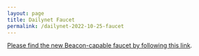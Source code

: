 ```yaml
---
layout: page
title: Dailynet Faucet
permalink: /dailynet-2022-10-25-faucet
---
```


[Please find the new Beacon-capable faucet by following this link](https://faucet.dailynet-2022-10-25.teztnets.xyz).
